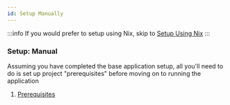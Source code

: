 ```yaml
---
id: Setup Manually
---
```


:::info
If you would prefer to setup using Nix, skip to [Setup Using Nix](/docs/about/application-setup/03-setup-using-nix/README.md)
:::

### Setup: Manual

Assuming you have completed the base application setup, all you'll need to do is set up project "prerequisites" before moving on to running the application

1. [Prerequisites](/docs/about/application-setup/02-setup-manually/01-prerequisites.md)
